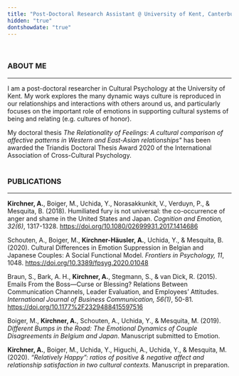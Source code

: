 ```yaml
---
title: "Post-Doctoral Research Assistant @ University of Kent, Canterbury"
hidden: "true"
dontshowdate: "true"
---
```

&nbsp;
### ABOUT ME
---
I am a post-doctoral researcher in Cultural Psychology at the University of Kent. My work explores the many dynamic ways culture is reproduced in our 
relationships and interactions with others around us, and particularly focuses on the important role of emotions in supporting cultural systems 
of being and relating (e.g. cultures of honor). 

My doctoral thesis *The Relationality of Feelings: A cultural comparison of affective patterns in Western and East-Asian relationships"* has 
been awarded the Triandis Doctoral Thesis Award 2020 of the International Association of Cross-Cultural Psychology.  
&nbsp;
&nbsp;
### PUBLICATIONS
---

**Kirchner, A.**, Boiger, M., Uchida, Y., Norasakkunkit, V., Verduyn, P., & Mesquita, B. (2018). Humiliated fury is not universal: the co-occurrence of anger and shame in the United States and Japan. *Cognition and Emotion, 32(6)*, 1317-1328. https://doi.org/10.1080/02699931.2017.1414686

Schouten, A., Boiger, M., **Kirchner-Häusler, A.**, Uchida, Y., & Mesquita, B. (2020). Cultural Differences in Emotion Suppression in Belgian and Japanese Couples: A Social Functional Model. *Frontiers in Psychology, 11*, 1048. https://doi.org/10.3389/fpsyg.2020.01048

Braun, S., Bark, A. H., **Kirchner, A.**, Stegmann, S., & van Dick, R. (2015). Emails From the Boss—Curse or Blessing? Relations Between Communication Channels, Leader Evaluation, and Employees’ Attitudes. *International Journal of Business Communication, 56(1)*, 50-81. https://doi.org/10.1177%2F2329488415597516  

Boiger, M., **Kirchner, A.**, Schouten, A., Uchida, Y., & Mesquita, M. (2019). *Different Bumps in the Road: The Emotional Dynamics of Couple Disagreements in Belgium and Japan*. Manuscript submitted to Emotion.  

**Kirchner, A.**, Boiger, M., Uchida, Y., Higuchi, A., Uchida, Y., & Mesquita, M. (2020). *“Relatively Happy”: ratios of positive & negative affect and relationship satisfaction in two cultural contexts.* Manuscript in preparation.  